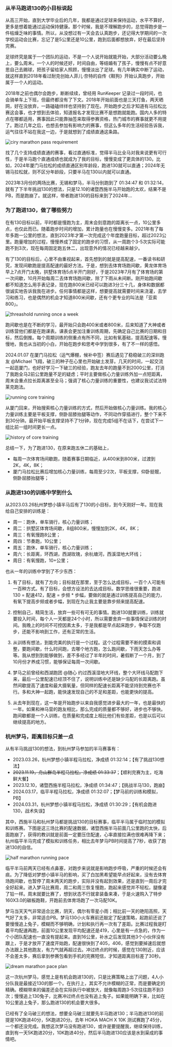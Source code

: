 
### 从半马跑进130的小目标说起

从高三开始，直到大学毕业后的几年，我都是通过足球来保持运动，水平不算好，更多是想着能通过运动保持健康。那个时候，我是不理解跑步的，总觉得跑步是一件枯燥乏味的事情。所以，从没想过有一天会去认真跑步，还记得大学期间的一次学校运动会比赛，忘记了是5公里还是10公里，跑到后面都想放弃，好在最后坚持完赛。

足球终究是属于一个团队的运动，不是一个人说开始就能开始，大部分活动要么晚上，要么周末。一个人的时候还好，时间自由，等结婚有了孩子，慢慢有点不好意思自己去踢球，把孩子留给家人照顾，慢慢淡出了足球。有几年确实中断了运动，就这样直到2018年看过耐克创始人菲儿·奈特的自传《鞋狗》开始认真跑步，开始属于一个人的运动。

2018年之前也偶尔会跑步，断断续续，曾经用 RunKeeper 记录过一段时间，也会骑单车上下班，但最终都没有了下文。2018年开始前面也是三天打鱼，两天晒网，好在没放弃，一路磕磕绊绊也坚持到了现在。开始跑步之后才知道有马拉松比赛这会事，也才想到去体验，知道报名才发现比赛不是想跑就能跑。国内人多的特点在哪都适用，赛事因此只能靠抽签来取得参赛资格，热门城市的赛事就更不用提了。跑过几年之后，也想去参加有影响力的赛事，但这么多年的生活经验告诉我，运气往往不站在我这一边，于是就想到了成绩直通这条路。

![ciry marathon pass requirement](https://circle-index.oss-cn-hangzhou.aliyuncs.com/city-marathon-pass-requirement.png)

找了几个支持成绩直通的赛事，看过直通标准，觉得半马比全马对我来说更有可行性，于是半马跑个直通成绩也就成为了我的目标，慢慢变成了更具体的130。比如，2024年厦门马拉松的成绩直通区别年龄段，跑进130就可以直通；2024年无锡马拉松就，则不区分年龄段，只要半马在130以内就可以直通。

2023年3月份的两场比赛，无锡和梦马，半马分别跑到了 01:34:47 和 01:32:14，就有了下半年挑战130的想法，只是12.10的诸暨西施半马开始跑的太欢，结果不是PB，而是跑崩了。就这样，带者跑进130的目标来到了2024年...

### 为了跑进130，做了哪些努力

在有130目标以前，平时都是慢跑为主，周末会刻意跑的距离长一点，10公里多点，也仅此而已。随着跑步时间的增加，累计跑量也在慢慢变多。2021年有了每年多跑一公里的想法，直到2023年才第一次完成这个年度跑量目标，超过2023公里。跑量增加的过程，慢慢养成了固定的跑步的习惯，从一周跑个3-5次实际可能跑不到3次，现在每周固定跑五休二，出现意外的情况已经越来越少。

有了130的目标后，心里不由重视起来，首先想到的就是提高配速，一番读书和研究，发现间歇跑是提高配速的最好方法。于是，想到去体育场跑间歇，黄龙体育场早上7点开门太晚，拱墅体育场5点半开门刚好，于是2023年7月有了体育场的第一次间歇，10月开始每周二去体育场跑间歇，除了下雨从未间断。刚开始跑间歇都不知道怎么用手表记录，现在跑800米已经可以跑进3分三十几，身体和数据都很诚实地告诉我我在进步。任何事情都是这样，想要提高就需要时间来浇灌，去学习和练习，也是偶然的机会才知道800米间歇，还有个更专业的叫法是「亚索800」。

![threashold running once a week](https://circle-index.oss-cn-hangzhou.aliyuncs.com/running-threshhold-once-a-week.png)

跑间歇也是在不断的学习，最开始只会跑400米或者800米，后来知道了大神或者训练营他们都是在跑课表。课表会更加注重训练周期，先确定自己比赛的日期和目标，然后倒推。每个周期训练的侧重点有所不同，比如有氧基础，提高配速等。慢慢地，我也从当初的小白，开始在跑步和思考中学到很多，有了不一样的感悟。

2024.01.07 在厦门马拉松（运气爆棚，候补中签）赛后遇见了稳稳破三的深圳跑友 @Michael 飞翔，破三的种子在心里也开始破土发芽。几天的时间，一起交流一起逛厦门，也好好学习一下破三的经验，跑友去年的跑量不到2000公里，打消了我跑全马2前公里跑量不足的疑虑；平时主要做核心力量训练外加一点短距离，周末会重点拉长距离甚至全马；强调了核心力量训练的重要性，也建议我试试法特莱克跑法。

![running core training](https://circle-index.oss-cn-hangzhou.aliyuncs.com/running-core-training-way.png)

从厦门回来，开始搜索核心力量训练的方式，然后开始做核心力量训练。我的核心力量训练主要是平板支撑，侧卧屈膝抬腿等动作，不同动作穿插进行，整个下来不到30分钟。最开始平板支撑坚持不了1分钟，现在完成5组不在话下，在尝试下一组比前一组时间更长一点。

![history of core training](https://circle-index.oss-cn-hangzhou.aliyuncs.com/history-of-core-training-and-time.png)

总结一下，为了跑进130，在原来跑五休二的基础上，

- 每周一次体育场间歇跑，随着赛事日期临近，从400米到800米，过渡到 2K，4K，8K；
- 厦门马拉松比赛后增加核心力量训练，每周至少2次，平板支撑，仰卧挺髋，侧卧屈膝抬腿等；

### 从跑进130的训练中学到什么

从2023.03.26杭州梦想小镇半马后有了130的小目标，到今天刚好一年。现在我给自己安排的训练是：

- 周一：跑休，单车骑行，核心力量训练；
- 周二：拱墅区体育场间歇，8组800米，慢慢加到2K，4K，8K；
- 周三：有氧慢跑8公里；
- 周四：节奏跑，10公里；
- 周五：跑休，单车骑行，核心力量训练；
- 周六：长距离，环西湖，西湖玫瑰，余杭塘河，西溪湿地大环线；
- 周日：有氧慢跑，10+公里；

也从一年的训练中学到了不少东西：

1. 有了目标，就有了方向；目标就在那里，至于怎么达成目标，一百个人可能有一百种方式。有了目标，会想方设法的去达成目标。数学思维很重要，跑进130 = 配速412，配速 = 步频 * 步幅，要做的就是通过训练提高自己的能力，有氧下提高步频或者步幅，到现在为止我主要是靠步频来提高配速。

2. 控制自己，精简生活，放弃一些可有可无的事情。跑进130就要训练，训练就要投入时间，每个人一天都是24个小时，所以需要舍弃一些事情保证训练的时间。我晚上的时间不可控因素太多，于是我都是早点起床跑步，争取不仅跑步，还能不影响到工作，还有正常的生活。

3. 从训练有想法，到能完美的执行是一个过程。这个过程需要不断的摸索和调整，要跑间歇，什么时间跑，去哪个地方跑，怎么跑间歇，下雨天怎么办等等。我从想到到能够做到，差不多经过了半年的时间，暑假断了一个月，到了10月份才养成习惯，能够保证每周一次间歇。

4. 梦马之前曾经和西湖跑团 @随心 约过西溪湿地大环线，整个大环线马配跑下来，最后一公里配速已经顶不住了，说明训练中还是缺少马配的长距离跑。虽然间歇提高了速度和最大摄氧量，但同样的配速长距离不能坚持到完赛也不行。多和大神一起跑，能快速发现自己的不足和差距，也能更快的提高。

5. 从去年到现在，这一年是开始跑步以来自我感觉进步最大的一年，也是最快的一年。如果和神马营的跑友相比，那么完成的质量都不够好，进步也不够快。跑间歇都是一个人训练，在质量和完成度上相比他们有些差距，也是以后可以继续提高的地方。

### 杭州梦马，距离目标只差一点

从有半马挑战130的想法，到杭州梦马参加的半马赛事有：

- 2023.03.26，杭州梦想小镇半程马拉松，净成绩 01:32:14；【有了挑战130想法】
- ~~2023.11.19，舟山群岛半程马拉松，净成绩 01:33:37~~；【顺利完赛为主，吃海鲜大餐】
- 2023.12.10，诸暨西施半程马拉松，净成绩 01:34:47；【挑战半马130，跑崩】
- 2024.03.17，临平半程马拉松，净成绩 01:32:07；【梦马前的训练和模拟，PB】
- 2024.03.31，杭州梦想小镇半程马拉松，净成绩 01:30:29；【有机会跑进130，战术失误】

其中，西施半马和杭州梦马都是挑战130的目标赛事，临平半马属于临时加的模拟和训练赛。下图是这三场比赛的配速数据，诸暨西施半马前面几公里跑的太快，后面跑崩了，获得的教训就是前面一定要压住配速，心率直接拉满也很难再降下来；杭州临平半马完成了模拟和训练任务，相比去年梦马PB时间提高了7秒，收获了跑进130的自信。

![half marathon running pace](https://circle-index.oss-cn-hangzhou.aliyuncs.com/half-marathon-pace-records.png)

临平半马前两天已经有点鼻塞，对跑步来说就是影响跑步呼吸，严重的时候还会有痰。为了降低对梦想小镇半马的影响，买了白加黑希望能早点好起来，没有去体育场跑间歇，也暂停了周末两天的跑步，实际并没有起到效果，还是直到一周后才完全好起来。进入梦马比赛周，周二和周三恢复慢跑，跑起来感觉并不轻松，腿像灌了铅一样。周末就要比赛了，想到状态不行就拿装备来凑，于是火速购入了特步160X3.0的碳板跑鞋，开跑前去体育场跑了一次马配10K。

梦马当天天气非常适合比赛，阴天，偶尔有零星小雨；相比前一天的艳阳高照，天气好了太多，非常适合PB。梦马130小火车赛前还敲定了配速策略，起跑前还说了要慢慢追上兔子，模糊而不够明确，计划和执行再一次有了差距。比赛过程我是盯着平均配速再跑，前面10公里发现平均配速还是419，心里是有一点急的，作为一个小团队配速也一直没有提起来。直到16公里，补水之后发现其他3个小伙伴没有跟上，于是才放开了速度开始跑，配速很快到了405，406，感觉到要掉速后就想办法跟上其他跑友，有力气就再超过去。冲过终点的时候，感觉在130附近，应该不会差太多，赛后拿到参赛包看到手机的完赛短信，才知道距离目标差了30秒。

![dream marathon pace plan](https://circle-index.oss-cn-hangzhou.aliyuncs.com/dream-marathon-pace-plan.png)

这一次杭州梦马，感觉上是有机会跑进130的，只是比赛策略上出了问题，4人小分队我是最接近130的那一个。在执行上，其实不允许模糊的正常，而是要确定的精确。模糊带来的偏差还会在实际执行中被放大，就像每周跑3-5次往往跑不到3次；慢慢追上130兔子，比赛冲过终点也没有追上兔子。如果能明确下来，比如在10公里追上兔子，那么跑进130的机会要大很多。

已经有了全马破三的想法，想要全马破三就要先半马跑进130；半马跑进130的前提是10K跑进40分，5K跑进20分。去年 HOKA MACH X 10K 测试赛跑了45分，一个都还没完成。我想这次梦马没有跑进130，或许是要提醒我，继续保持训练，直到有一天5K跑进20分，10K跑进40分，然后半马跑进130应该是水到渠成的事情吧。
